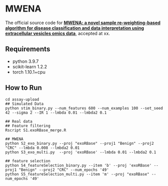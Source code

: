 # MWENA

The official source code for [**MWENA: a novel sample re-weighting-based algorithm for disease classification and data interpretation using extracellular vesicles omics data**](https://xx), accepted at xx.

## Requirements

- python                    3.9.7
- scikit-learn              1.2.2
- torch                     1.10.1+cpu

## How to Run

```shell
cd assay-upload
## Simulated Data
python stim_binary.py --num_features 600 --num_examples 100 --set_seed 42 --sigma 2 --IR 1 --lmbda 0.01 --lmbda2 0.1

## Real data
## Feature filtering
Rscript S1.exoRBase_merge.R

## MWENA
python S2_exo_binary.py --proj "exoRBase" --proj1 "Benign" --proj2 "CRC" --lmbda 0.008 --lmbda2 0.01
python S3_exo_multi.py  --proj 'exoRBase' --lmbda 0.01 --lmbda2 0.1

## feature selection
python S4_featureSelection_binary.py --item 'b' --proj 'exoRBase' --proj1 "Benign" --proj2 "CRC" --num_epochs '49'
python S5_featureSelection_multi.py --item 'm' --proj "exoRBase" --num_epochs '49'
```

